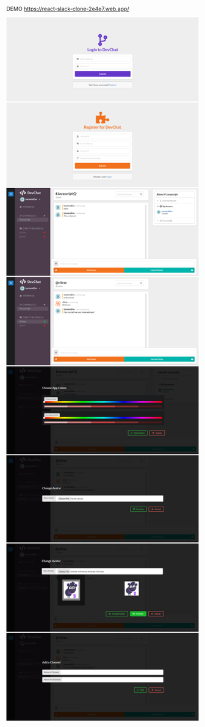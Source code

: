 DEMO https://react-slack-clone-2e4e7.web.app/

![](src/ss/1.png)
![](src/ss/2.png)
![](src/ss/3.png)
![](src/ss/4.png)
![](src/ss/5.png)
![](src/ss/6.png)
![](src/ss/7.png)
![](src/ss/8.png)
